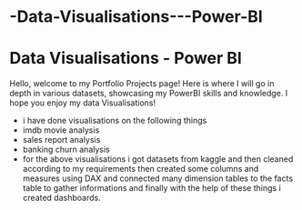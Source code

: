 # -Data-Visualisations---Power-BI
# Data Visualisations - Power BI
Hello, welcome to my Portfolio Projects page! Here is where I will go in depth in various datasets, showcasing my PowerBI skills and knowledge. I hope you enjoy my data Visualisations!
- i have done visualisations on the following things
- imdb movie analysis
- sales report analysis
- banking churn analysis
- for the above visualisations i got datasets from kaggle and then cleaned according to my requirements then created some columns and measures using DAX and connected many dimension tables to the facts table to gather informations and finally with the help of these things i created dashboards.

